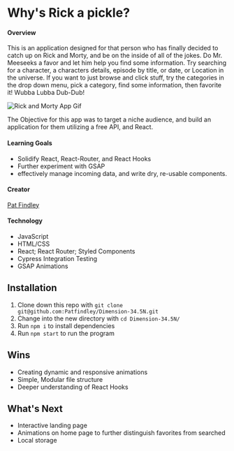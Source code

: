 # Why's Rick a pickle?

#### Overview
This is an application designed for that person who has finally decided to catch up on Rick and Morty, and be on the inside of all of the jokes. Do Mr. Meeseeks a favor and let him help you find some information. Try searching for a character, a characters details, episode by title, or date, or Location in the universe. If you want to just browse and click stuff, try the categories in the drop down menu, pick a category, find some information, then favorite it! Wubba Lubba Dub-Dub!

![Rick and Morty App Gif](https://media.giphy.com/media/6kQcLG0duEuNYeKVRx/giphy.gif)

The Objective for this app was to target a niche audience, and build an application for them utilizing a free API, and React.

#### Learning Goals
* Solidify React, React-Router, and React Hooks
* Further experiment with GSAP
* effectively manage incoming data, and write dry, re-usable components.


#### Creator
[Pat Findley](https://github.com/Patfindley "Pat Findley GitHub")


#### Technology
* JavaScript
* HTML/CSS
* React; React Router; Styled Components
* Cypress Integration Testing
* GSAP Animations



## Installation
1. Clone down this repo with `git clone git@github.com:Patfindley/Dimension-34.5N.git`
2. Change into the new directory with `cd Dimension-34.5N/`
2. Run `npm i` to install dependencies
3. Run `npm start` to run the program


## Wins
* Creating dynamic and responsive animations
* Simple, Modular file structure
* Deeper understanding of React Hooks 


## What's Next
* Interactive landing page
* Animations on home page to further distinguish favorites from searched
* Local storage